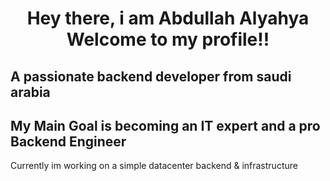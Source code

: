 <!DOCTYPE html>
<html lang="en">
<head>
    <meta charset="UTF-8">
    <meta name="viewport" content="width=device-width, initial-scale=1.0">
    <title>About me</title>
</head>
<body>
        <h1 style="text-align: center;">Hey there, i am Abdullah Alyahya Welcome to my profile!!</h1>
        <h2>A passionate backend developer from saudi arabia</h2>
        <h2>
        My Main Goal is becoming an IT expert and a pro Backend Engineer
        </h2>
        <p>
        Currently im working on a simple datacenter backend & infrastructure
        </p>
</body>
</html>
